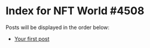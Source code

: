 # Index for NFT World #4508
Posts will be displayed in the order below:

- [Your first post](./001-first.md)

